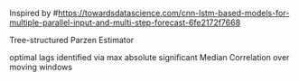 Inspired by
#https://towardsdatascience.com/cnn-lstm-based-models-for-multiple-parallel-input-and-multi-step-forecast-6fe2172f7668

Tree-structured Parzen Estimator

optimal lags identified via max absolute significant Median Correlation over moving windows

